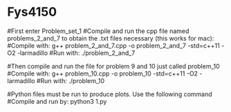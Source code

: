 # Fys4150


#First enter Problem_set_1
#Compile and run the cpp file named problems_2_and_7 to obtain the .txt files necessary (this works for mac):
#Compile with: g++ problem_2_and_7.cpp -o problem_2_and_7 -std=c++11 -O2 -larmadillo
#Run with: ./problem_2_and_7

#Then compile and run the file for problem 9 and 10 just called problem_10 
#Compile with: g++ problem_10.cpp -o problem_10 -std=c++11 -O2 -larmadillo
#Run with: ./problem_10

#Python files must be run to produce plots. Use the following command
#Compile and run by: python3 1.py
